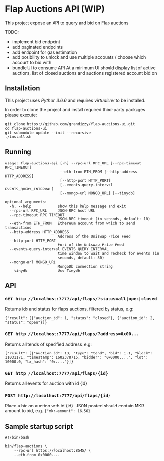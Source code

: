 # Flap Auctions API (WIP)

This project expose an API to query and bid on Flap auctions

TODO:
- implement bid endpoint
- add paginated endpoints
- add endpoint for gas estimation
- add posibility to unlock and use multiple accounts / choose which account to bid with
- bundle UI to consume API
At a minimum UI should display list of active auctions, list of closed auctions and auctions registered account bid on

## Installation

This project uses *Python 3.6.6* and requires *virtualenv* to be installed.

In order to clone the project and install required third-party packages please execute:
```
git clone https://github.com/grandizzy/flap-auctions-ui.git
cd flap-auctions-ui
git submodule update --init --recursive
./install.sh
```

## Running

```
usage: flap-auctions-api [-h] --rpc-url RPC_URL [--rpc-timeout RPC_TIMEOUT]
                         --eth-from ETH_FROM [--http-address HTTP_ADDRESS]
                         [--http-port HTTP_PORT]
                         [--events-query-interval EVENTS_QUERY_INTERVAL]
                         [--mongo-url MONGO_URL] [--tinydb]

optional arguments:
  -h, --help            show this help message and exit
  --rpc-url RPC_URL     JSON-RPC host URL
  --rpc-timeout RPC_TIMEOUT
                        JSON-RPC timeout (in seconds, default: 10)
  --eth-from ETH_FROM   Ethereum account from which to send transactions
  --http-address HTTP_ADDRESS
                        Address of the Uniswap Price Feed
  --http-port HTTP_PORT
                        Port of the Uniswap Price Feed
  --events-query-interval EVENTS_QUERY_INTERVAL
                        time window to wait and recheck for events (in
                        seconds, default: 30)
  --mongo-url MONGO_URL
                        MongoDb connection string
  --tinydb              Use Tinydb
```

## API

### `GET http://localhost:7777/api/flaps/?status=all|open|closed`

Returns ids and status for flaps auctions, filtered by status, e.g:

```
{"result": [{"auction_id": 1, "status": "closed"}, {"auction_id": 2, "status": "open"}]}
```

### `GET http://localhost:7777/api/flaps/?address=0x00...`

Returns all tends of specified address, e.g:

```
{"result": [{"auction_id": 13, "type": "tend", "bid": 1.1, "block": 11031171, "timestamp": 1602378715, "bidder": "0x0000....", "lot": 10000.0, "tx_hash": "0x...."}]}
```

### `GET http://localhost:7777/api/flaps/{id}`

Returns all events for auction with id {id}

### `POST http://localhost:7777/api/flaps/{id}`

Place a bid on auction with id {id}. JSON posted should contain MKR amount to bid, e.g. `{"mkr-amount": 16.56}`

## Sample startup script

```
#!/bin/bash

bin/flap-auctions \
    --rpc-url https://localhost:8545/ \
    --eth-from 0x0000....
```

